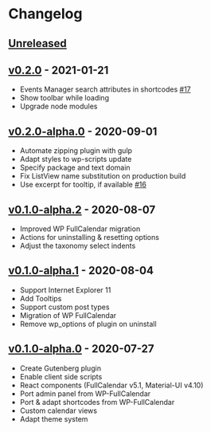 # Changelog

## [Unreleased]

## [v0.2.0] - 2021-01-21
- Events Manager search attributes in shortcodes [#17](https://github.com/Oberhauser-Dev/gb-fullcalendar/issues/17)
- Show toolbar while loading
- Upgrade node modules

## [v0.2.0-alpha.0] - 2020-09-01
- Automate zipping plugin with gulp
- Adapt styles to wp-scripts update
- Specify package and text domain
- Fix ListView name substitution on production build
- Use excerpt for tooltip, if available [#16](https://github.com/Oberhauser-Dev/gb-fullcalendar/pull/16)

## [v0.1.0-alpha.2] - 2020-08-07
- Improved WP FullCalendar migration
- Actions for uninstalling & resetting options
- Adjust the taxonomy select indents

## [v0.1.0-alpha.1] - 2020-08-04
- Support Internet Explorer 11
- Add Tooltips
- Support custom post types
- Migration of WP FullCalendar
- Remove wp_options of plugin on uninstall

## [v0.1.0-alpha.0] - 2020-07-27
- Create Gutenberg plugin
- Enable client side scripts
- React components (FullCalendar v5.1, Material-UI v4.10)
- Port admin panel from WP-FullCalendar
- Port & adapt shortcodes from WP-FullCalendar
- Custom calendar views
- Adapt theme system

[unreleased]: https://github.com/Oberhauser-Dev/gb-fullcalendar/compare/v0.2.0...HEAD
[v0.2.0]: https://github.com/Oberhauser-Dev/gb-fullcalendar/compare/v0.2.0-alpha.0...v0.2.0
[v0.2.0-alpha.0]: https://github.com/Oberhauser-Dev/gb-fullcalendar/compare/v0.1.0-alpha.2...v0.2.0-alpha.0
[v0.1.0-alpha.2]: https://github.com/Oberhauser-Dev/gb-fullcalendar/compare/v0.1.0-alpha.1...v0.1.0-alpha.2
[v0.1.0-alpha.1]: https://github.com/Oberhauser-Dev/gb-fullcalendar/compare/v0.1.0-alpha.0...v0.1.0-alpha.1
[v0.1.0-alpha.0]: https://github.com/Oberhauser-Dev/gb-fullcalendar/releases/tag/v0.1.0-alpha.0
